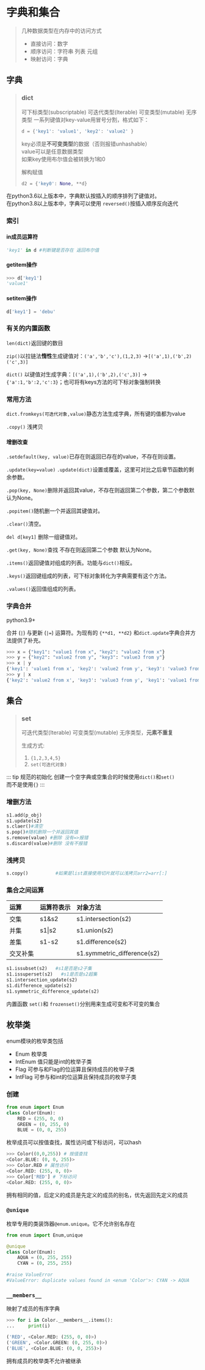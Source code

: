 # 字典和集合

> 几种数据类型在内存中的访问方式
>
> - 直接访问：数字
>- 顺序访问：字符串 列表 元组
> - 映射访问：字典

## 字典

> ### dict
>
> 可下标类型(subscriptable)  可迭代类型(Iterable)  可变类型(mutable)  无序类型
> 一系列键值对key-value用冒号分割，格式如下：
>
> ```python
> d = {'key1': 'value1', 'key2': 'value2' }
> ```
>
> key必须是**不可变类型**的数据（否则报错unhashable）    
> value可以是任意数据类型    
> 如果key使用布尔值会被转换为1和0
>
> 解构赋值
>
> ```python
> d2 = {'key0': None, **d}
> ```

在python3.6以上版本中，字典默认按插入的顺序排列了键值对。    
在python3.8以上版本中，字典可以使用 `reversed()`按插入顺序反向迭代

### 索引

#### in成员运算符

```python
'key1' in d #判断键是否存在 返回布尔值
```

#### getitem操作

```python
>>> d['key1']
'value1'
```

#### setitem操作

```python
d['key1'] = 'debu'
```

### 有关的内置函数

`len(dict)`返回键的数目

`zip()`以拉链法**惰性**生成键值对：`('a','b','c'),(1,2,3)` ->`[('a',1),('b',2)('c',3)]`

`dict()` 以键值对生成字典：`[('a',1),('b',2),('c',3)]` -> `{'a':1,'b':2,'c':3}`；也可将有keys方法的可下标对象强制转换

### 常用方法

`dict.fromkeys(可迭代对象,value)`静态方法生成字典，所有键的值都为value

`.copy()` 浅拷贝

#### 增删改查

`.setdefault(key, value)`已存在则返回已存在的value，不存在则设置。

`.update(key=value)` `.update(dict)`设置或覆盖，这里可对比之后章节函数的剩余参数。

`.pop(key, None)`删除并返回其value，不存在则返回第二个参数，第二个参数默认为None。

`.popitem()`随机删一个并返回其键值对。

`.clear()`清空。

`del d[key1]`  删除一组键值对。

`.get(key, None)`查找 不存在则返回第二个参数 默认为None。

`.items()`返回键值对组成的列表。功能与`dict()`相反。

`.keys()`返回键组成的列表，可下标对象转化为字典需要有这个方法。

`.values()`返回值组成的列表。

### 字典合并

python3.9+

合并 (`|`) 与更新 (`|=`) 运算符。为现有的 `{**d1, **d2}` 和`dict.update`字典合并方法提供了补充。

```python
>>> x = {"key1": "value1 from x", "key2": "value2 from x"}
>>> y = {"key2": "value2 from y", "key3": "value3 from y"}
>>> x | y
{'key1': 'value1 from x', 'key2': 'value2 from y', 'key3': 'value3 from y'}
>>> y | x
{'key2': 'value2 from x', 'key3': 'value3 from y', 'key1': 'value1 from x'}
```



## 集合

> ### set
> 可迭代类型(Iterable)  可变类型(mutable)  无序类型，**元素不重复**
>
> 生成方式:
>
> 1. `{1,2,3,4,5}`
> 2. `set(可迭代对象)`

::: tip 规范的初始化
创建一个空字典或空集合的时候使用`dict()`和`set()`    
而不是使用`{}`
:::


### 增删方法

```python
s1.add(p_obj)
s1.update(s2) 
s.claer()#清空
s.pop()#随机删除一个并返回其值
s.remove(value) #删除 没有=>报错
s.discard(value)#删除 没有不报错
```
### 浅拷贝

```python
s.copy()          #如果是list直接使用切片就可以浅拷贝arr2=arr[:]
```
### 集合之间运算

| 运算     | 运算符表示 | 对象方法                    |
| :------- | :--------- | :-------------------------- |
| 交集     | s1&s2      | s1.intersection(s2)         |
| 并集     | s1\|s2     | s1.union(s2)                |
| 差集     | s1-s2      | s1.difference(s2)           |
| 交叉补集 |            | s1.symmetric_difference(s2) |

```python
s1.issubset(s2)   #s1是否是s2子集
s1.issuperset(s2)   #s1是否是s2超集
s1.intersection_update(s2)  
s1.difference_update(s2)
s1.symmetric_difference_update(s2)
```
内置函数 `set()`和 `frozenset()`分别用来生成可变和不可变的集合



## 枚举类

enum模块的枚举类包括

- Enum    枚举类
- IntEnum    值只能是int的枚举子类
- Flag    可参与和Flag的位运算且保持成员的枚举子类
- IntFlag    可参与和int的位运算且保持成员的枚举子类

### 创建

```python
from enum import Enum
class Color(Enum):
    RED = (255, 0, 0)
    GREEN = (0, 255, 0)
    BLUE = (0, 0, 255)
```

枚举成员可以按值查找，属性访问或下标访问，可以hash

```python
>>> Color((0,0,255)) # 按值查找
<Color.BLUE: (0, 0, 255)>
>>> Color.RED # 属性访问
<Color.RED: (255, 0, 0)>
>>> Color['RED'] # 下标访问
<Color.RED: (255, 0, 0)>
```

拥有相同的值，后定义的成员是先定义的成员的别名，优先返回先定义的成员

### `@unique`

枚举专用的类装饰器`@enum.unique`。它不允许别名存在

```python
from enum import Enum,unique

@unique
class Color(Enum):
    AQUA = (0, 255, 255)
    CYAN = (0, 255, 255)
    
#raise ValueError
#ValueError: duplicate values found in <enum 'Color'>: CYAN -> AQUA
```

### `__members__`

映射了成员的有序字典

```python
>>> for i in Color.__members__.items():
...     print(i)

('RED', <Color.RED: (255, 0, 0)>)
('GREEN', <Color.GREEN: (0, 255, 0)>)
('BLUE', <Color.BLUE: (0, 0, 255)>)
```

拥有成员的枚举类不允许被继承
